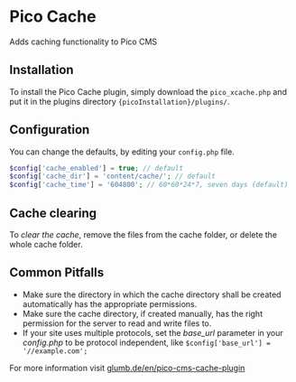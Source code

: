 # Pico Cache

Adds caching functionality to Pico CMS

## Installation

To install the Pico Cache plugin, simply download the `pico_xcache.php` and put it in the plugins directory
`{picoInstallation}/plugins/`.

## Configuration
 
You can change the defaults, by editing your `config.php` file.
```php
$config['cache_enabled'] = true; // default
$config['cache_dir'] = 'content/cache/'; // default
$config['cache_time'] = '604800'; // 60*60*24*7, seven days (default)
```
## Cache clearing

To *clear the cache*, remove the files from the cache folder, or delete the whole cache folder.

## Common Pitfalls

+ Make sure the directory in which the cache directory shall be created automatically has the appropriate permissions.
+ Make sure the cache directory, if created manually, has the right permission for the server to read and write files to.
+ If your site uses multiple protocols, set the *base_url* parameter in your *config.php* to be protocol independent, like `$config['base_url'] = '//example.com';`


For more information visit [glumb.de/en/pico-cms-cache-plugin](http://glumb.de/en/pico-cms-cache-plugin)
